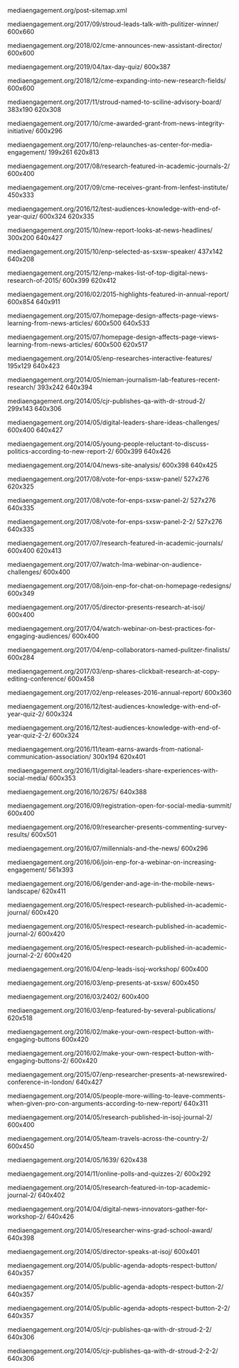mediaengagement.org/post-sitemap.xml

mediaengagement.org/2017/09/stroud-leads-talk-with-pulitizer-winner/
    600x660

mediaengagement.org/2018/02/cme-announces-new-assistant-director/
    600x600

mediaengagement.org/2019/04/tax-day-quiz/
    600x387

mediaengagement.org/2018/12/cme-expanding-into-new-research-fields/
    600x600

mediaengagement.org/2017/11/stroud-named-to-sciline-advisory-board/
    383x190
    620x308

mediaengagement.org/2017/10/cme-awarded-grant-from-news-integrity-initiative/
    600x296

mediaengagement.org/2017/10/enp-relaunches-as-center-for-media-engagement/
    199x261
    620x813

mediaengagement.org/2017/08/research-featured-in-academic-journals-2/
    600x400

mediaengagement.org/2017/09/cme-receives-grant-from-lenfest-institute/
    450x333

mediaengagement.org/2016/12/test-audiences-knowledge-with-end-of-year-quiz/
    600x324
    620x335

mediaengagement.org/2015/10/new-report-looks-at-news-headlines/
    300x200
    640x427

mediaengagement.org/2015/10/enp-selected-as-sxsw-speaker/
    437x142
    640x208

mediaengagement.org/2015/12/enp-makes-list-of-top-digital-news-research-of-2015/
    600x399
    620x412

mediaengagement.org/2016/02/2015-highlights-featured-in-annual-report/
    600x854
    640x911

mediaengagement.org/2015/07/homepage-design-affects-page-views-learning-from-news-articles/
    600x500
    640x533

mediaengagement.org/2015/07/homepage-design-affects-page-views-learning-from-news-articles/
    600x500
    620x517

mediaengagement.org/2014/05/enp-researches-interactive-features/
    195x129
    640x423

mediaengagement.org/2014/05/nieman-journalism-lab-features-recent-research/
    393x242
    640x394

mediaengagement.org/2014/05/cjr-publishes-qa-with-dr-stroud-2/
    299x143
    640x306

mediaengagement.org/2014/05/digital-leaders-share-ideas-challenges/
    600x400
    640x427

mediaengagement.org/2014/05/young-people-reluctant-to-discuss-politics-according-to-new-report-2/
    600x399
    640x426

mediaengagement.org/2014/04/news-site-analysis/
    600x398
    640x425

mediaengagement.org/2017/08/vote-for-enps-sxsw-panel/
    527x276
    620x325

mediaengagement.org/2017/08/vote-for-enps-sxsw-panel-2/
    527x276
    640x335

mediaengagement.org/2017/08/vote-for-enps-sxsw-panel-2-2/
    527x276
    640x335

mediaengagement.org/2017/07/research-featured-in-academic-journals/
    600x400
    620x413

mediaengagement.org/2017/07/watch-lma-webinar-on-audience-challenges/
    600x400

mediaengagement.org/2017/08/join-enp-for-chat-on-homepage-redesigns/
    600x349

mediaengagement.org/2017/05/director-presents-research-at-isoj/
    600x400

mediaengagement.org/2017/04/watch-webinar-on-best-practices-for-engaging-audiences/
    600x400

mediaengagement.org/2017/04/enp-collaborators-named-pulitzer-finalists/
    600x284

mediaengagement.org/2017/03/enp-shares-clickbait-research-at-copy-editing-conference/
    600x458

mediaengagement.org/2017/02/enp-releases-2016-annual-report/
    600x360

mediaengagement.org/2016/12/test-audiences-knowledge-with-end-of-year-quiz-2/
    600x324

mediaengagement.org/2016/12/test-audiences-knowledge-with-end-of-year-quiz-2-2/
    600x324

mediaengagement.org/2016/11/team-earns-awards-from-national-communication-association/
    300x194
    620x401

mediaengagement.org/2016/11/digital-leaders-share-experiences-with-social-media/
    600x353
    
mediaengagement.org/2016/10/2675/
    640x388

mediaengagement.org/2016/09/registration-open-for-social-media-summit/
    600x400

mediaengagement.org/2016/09/researcher-presents-commenting-survey-results/
    600x501

mediaengagement.org/2016/07/millennials-and-the-news/
    600x296

mediaengagement.org/2016/06/join-enp-for-a-webinar-on-increasing-engagement/
    561x393

mediaengagement.org/2016/06/gender-and-age-in-the-mobile-news-landscape/
    620x411

mediaengagement.org/2016/05/respect-research-published-in-academic-journal/
    600x420

mediaengagement.org/2016/05/respect-research-published-in-academic-journal-2/
    600x420

mediaengagement.org/2016/05/respect-research-published-in-academic-journal-2-2/
    600x420

mediaengagement.org/2016/04/enp-leads-isoj-workshop/
    600x400

mediaengagement.org/2016/03/enp-presents-at-sxsw/
    600x450

mediaengagement.org/2016/03/2402/
    600x400

mediaengagement.org/2016/03/enp-featured-by-several-publications/
    620x518

mediaengagement.org/2016/02/make-your-own-respect-button-with-engaging-buttons
    600x420

mediaengagement.org/2016/02/make-your-own-respect-button-with-engaging-buttons-2/
    600x420

mediaengagement.org/2015/07/enp-researcher-presents-at-newsrewired-conference-in-london/
    640x427

mediaengagement.org/2014/05/people-more-willing-to-leave-comments-when-given-pro-con-arguments-according-to-new-report/
    640x311

mediaengagement.org/2014/05/research-published-in-isoj-journal-2/
    600x400

mediaengagement.org/2014/05/team-travels-across-the-country-2/
    600x450

mediaengagement.org/2014/05/1639/
    620x438

mediaengagement.org/2014/11/online-polls-and-quizzes-2/
    600x292

mediaengagement.org/2014/05/research-featured-in-top-academic-journal-2/
    640x402

mediaengagement.org/2014/04/digital-news-innovators-gather-for-workshop-2/
    640x426

mediaengagement.org/2014/05/researcher-wins-grad-school-award/
    640x398

mediaengagement.org/2014/05/director-speaks-at-isoj/
    600x401

mediaengagement.org/2014/05/public-agenda-adopts-respect-button/
    640x357

mediaengagement.org/2014/05/public-agenda-adopts-respect-button-2/
    640x357

mediaengagement.org/2014/05/public-agenda-adopts-respect-button-2-2/
    640x357

mediaengagement.org/2014/05/cjr-publishes-qa-with-dr-stroud-2-2/
    640x306

mediaengagement.org/2014/05/cjr-publishes-qa-with-dr-stroud-2-2-2/
    640x306